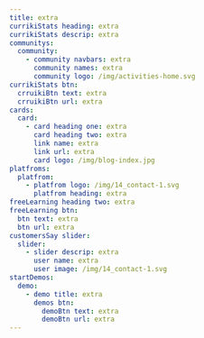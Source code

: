 ```yaml
---
title: extra
currikiStats heading: extra
currikiStats descrip: extra
communitys:
  community:
    - community navbars: extra
      community names: extra
      community logo: /img/activities-home.svg
currikiStats btn:
  crruikiBtn text: extra
  crruikiBtn url: extra
cards:
  card:
    - card heading one: extra
      card heading two: extra
      link name: extra
      link url: extra
      card logo: /img/blog-index.jpg
platfroms:
  platfrom:
    - platfrom logo: /img/14_contact-1.svg
      platfrom heading: extra
freeLearning heading two: extra
freeLearning btn:
  btn text: extra
  btn url: extra
customersSay slider:
  slider:
    - slider descrip: extra
      user name: extra
      user image: /img/14_contact-1.svg
startDemos:
  demo:
    - demo title: extra
      demos btn:
        demoBtn text: extra
        demoBtn url: extra
---
```

